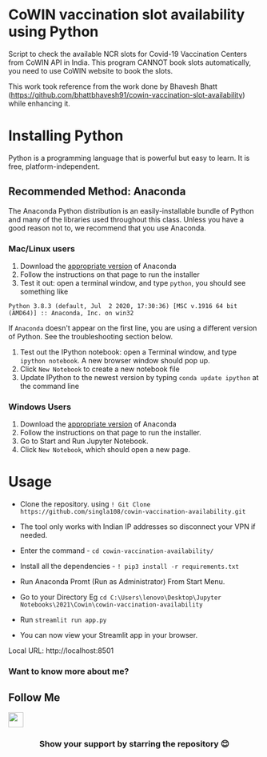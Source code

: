 # CoWIN vaccination slot availability using Python
Script to check the available NCR slots for Covid-19 Vaccination Centers from CoWIN API in India. This program CANNOT book slots automatically, you need to use CoWIN website to book the slots. 

This work took reference from the work done by Bhavesh Bhatt (https://github.com/bhattbhavesh91/cowin-vaccination-slot-availability) while enhancing it. 

# Installing Python
Python is a programming language that is powerful but easy to learn. It is free, platform-independent.

## Recommended Method: Anaconda
The Anaconda Python distribution is an easily-installable bundle of Python and many of the libraries used throughout this class. Unless you have a good reason not to, we recommend that you use Anaconda.

### Mac/Linux users
1. Download the [appropriate version](https://www.anaconda.com/products/individual) of Anaconda
2. Follow the instructions on that page to run the installer
3. Test it out: open a terminal window, and type ``python``, you should see something like
```
Python 3.8.3 (default, Jul  2 2020, 17:30:36) [MSC v.1916 64 bit (AMD64)] :: Anaconda, Inc. on win32
```
If `Anaconda` doesn't appear on the first line, you are using a different version of Python. See the troubleshooting section below.

1. Test out the IPython notebook: open a Terminal window, and type `ipython notebook`. A new browser window should pop up. 
2. Click `New Notebook` to create a new notebook file
3. Update IPython to the newest version by typing `conda update ipython` at the command line

### Windows Users
1. Download the [appropriate version](https://www.anaconda.com/products/individual) of Anaconda
2. Follow the instructions on that page to run the installer.
3. Go to Start and Run Jupyter Notebook.
4. Click `New Notebook`, which should open a new page.

# Usage
- Clone the repository. using `! Git Clone https://github.com/singla108/cowin-vaccination-availability.git`
- The tool only works with Indian IP addresses so disconnect your VPN if needed.
- Enter the command - `cd cowin-vaccination-availability/`
- Install all the dependencies - `! pip3 install -r requirements.txt`
- Run Anaconda Promt (Run as Administrator) From Start Menu.
- Go to your Directory Eg `cd C:\Users\lenovo\Desktop\Jupyter Notebooks\2021\Cowin\cowin-vaccination-availability`
- Run `streamlit run app.py`

-   You can now view your Streamlit app in your browser.

  Local URL: http://localhost:8501

### Want to know more about me?
## Follow Me

<a href="https://www.linkedin.com/in/singlaashish/" target="_blank"><img class="ai-subscribed-social-icon" src="https://bhattbhavesh91.github.io/assets/images/lnkdn.png" width="30"></a>

<!--- <h3 align="center">Show your &nbsp;❤️&nbsp; & support by starring the repository!</h3>-->
<h3 align="center">Show your support by starring the repository 😊</h3>

